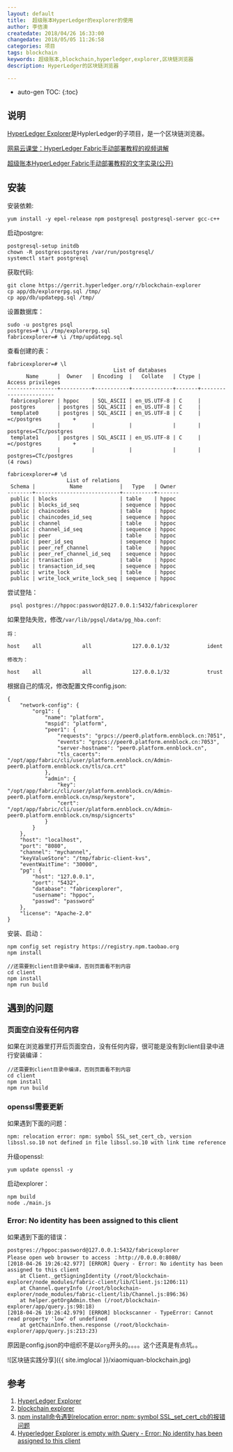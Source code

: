 ```yaml
---
layout: default
title:  超级账本HyperLedger的explorer的使用
author: 李佶澳
createdate: 2018/04/26 16:33:00
changedate: 2018/05/05 11:26:58
categories: 项目
tags: blockchain
keywords: 超级账本,blockchain,hyperledger,explorer,区块链浏览器
description: HyperLedger的区块链浏览器

---
```


* auto-gen TOC:
{:toc}

## 说明

[HyperLedger Explorer][1]是HyplerLedger的子项目，是一个区块链浏览器。

[网易云课堂：HyperLedger Fabric手动部署教程的视频讲解](http://study.163.com/course/introduction.htm?courseId=1005326005&share=2&shareId=400000000376006)

[超级账本HyperLedger Fabric手动部署教程的文字实录(公开)](http://www.lijiaocn.com/%E9%A1%B9%E7%9B%AE/2018/04/26/hyperledger-fabric-deploy.html)

## 安装

安装依赖:

	yum install -y epel-release npm postgresql postgresql-server gcc-c++

启动postgre:

	postgresql-setup initdb
	chown -R postgres:postgres /var/run/postgresql/
	systemctl start postgresql

获取代码:

	git clone https://gerrit.hyperledger.org/r/blockchain-explorer
	cp app/db/explorerpg.sql /tmp/
	cp app/db/updatepg.sql /tmp/

设置数据库：

	sudo -u postgres psql
	postgres=# \i /tmp/explorerpg.sql
	fabricexplorer=# \i /tmp/updatepg.sql

查看创建的表：

	fabricexplorer=# \l
	                                  List of databases
	      Name      |  Owner   | Encoding  |   Collate   | Ctype |   Access privileges
	----------------+----------+-----------+-------------+-------+-----------------------
	 fabricexplorer | hppoc    | SQL_ASCII | en_US.UTF-8 | C     |
	 postgres       | postgres | SQL_ASCII | en_US.UTF-8 | C     |
	 template0      | postgres | SQL_ASCII | en_US.UTF-8 | C     | =c/postgres          +
	                |          |           |             |       | postgres=CTc/postgres
	 template1      | postgres | SQL_ASCII | en_US.UTF-8 | C     | =c/postgres          +
	                |          |           |             |       | postgres=CTc/postgres
	(4 rows)
	
	fabricexplorer=# \d
	                   List of relations
	 Schema |           Name            |   Type   | Owner
	--------+---------------------------+----------+-------
	 public | blocks                    | table    | hppoc
	 public | blocks_id_seq             | sequence | hppoc
	 public | chaincodes                | table    | hppoc
	 public | chaincodes_id_seq         | sequence | hppoc
	 public | channel                   | table    | hppoc
	 public | channel_id_seq            | sequence | hppoc
	 public | peer                      | table    | hppoc
	 public | peer_id_seq               | sequence | hppoc
	 public | peer_ref_channel          | table    | hppoc
	 public | peer_ref_channel_id_seq   | sequence | hppoc
	 public | transaction               | table    | hppoc
	 public | transaction_id_seq        | sequence | hppoc
	 public | write_lock                | table    | hppoc
	 public | write_lock_write_lock_seq | sequence | hppoc

尝试登陆：

	 psql postgres://hppoc:password@127.0.0.1:5432/fabricexplorer

如果登陆失败，修改`/var/lib/pgsql/data/pg_hba.conf`:

	将：
	
	host    all             all             127.0.0.1/32            ident
	
	修改为：
	
	host    all             all             127.0.0.1/32            trust

根据自己的情况，修改配置文件config.json:

	{
	    "network-config": {
	        "org1": {
	            "name": "platform",
	            "mspid": "platform",
	            "peer1": {
	                "requests": "grpcs://peer0.platform.ennblock.cn:7051",
	                "events": "grpcs://peer0.platform.ennblock.cn:7053",
	                "server-hostname": "peer0.platform.ennblock.cn",
	                "tls_cacerts": "/opt/app/fabric/cli/user/platform.ennblock.cn/Admin-peer0.platform.ennblock.cn/tls/ca.crt"
	            },
	            "admin": {
	                "key": "/opt/app/fabric/cli/user/platform.ennblock.cn/Admin-peer0.platform.ennblock.cn/msp/keystore",
	                "cert": "/opt/app/fabric/cli/user/platform.ennblock.cn/Admin-peer0.platform.ennblock.cn/msp/signcerts"
	            }
	        }
	    },
	    "host": "localhost",
	    "port": "8080",
	    "channel": "mychannel",
	    "keyValueStore": "/tmp/fabric-client-kvs",
	    "eventWaitTime": "30000",
	    "pg": {
	        "host": "127.0.0.1",
	        "port": "5432",
	        "database": "fabricexplorer",
	        "username": "hppoc",
	        "passwd": "password"
	    },
	    "license": "Apache-2.0"
	}

安装、启动：

	npm config set registry https://registry.npm.taobao.org
	npm install
	
	//还需要到client目录中编译，否则页面看不到内容
	cd client
	npm install 
	npm run build

## 遇到的问题

### 页面空白没有任何内容

如果在浏览器里打开后页面空白，没有任何内容，很可能是没有到client目录中进行安装编译：

	//还需要到client目录中编译，否则页面看不到内容
	cd client
	npm install 
	npm run build

### openssl需要更新

如果遇到下面的问题：

	npm: relocation error: npm: symbol SSL_set_cert_cb, version libssl.so.10 not defined in file libssl.so.10 with link time reference

升级openssl:

	yum update openssl -y

启动explorer：

	npm build
	node ./main.js

### Error: No identity has been assigned to this client

如果遇到下面的错误：

	postgres://hppoc:password@127.0.0.1:5432/fabricexplorer
	Please open web browser to access ：http://0.0.0.0:8080/
	[2018-04-26 19:26:42.977] [ERROR] Query - Error: No identity has been assigned to this client
		at Client._getSigningIdentity (/root/blockchain-explorer/node_modules/fabric-client/lib/Client.js:1206:11)
		at Channel.queryInfo (/root/blockchain-explorer/node_modules/fabric-client/lib/Channel.js:896:36)
		at helper.getOrgAdmin.then (/root/blockchain-explorer/app/query.js:98:18)
	[2018-04-26 19:26:42.979] [ERROR] blockscanner - TypeError: Cannot read property 'low' of undefined
		at getChainInfo.then.response (/root/blockchain-explorer/app/query.js:213:23)

原因是config.json的中组织不是以`org`开头的。。。。这个还真是有点坑。。

![区块链实践分享]({{ site.imglocal }}/xiaomiquan-blockchain.jpg)

## 参考

1. [HyperLedger Explorer][1]
2. [blockchain explorer][2]
3. [npm install命令遇到relocation error: npm: symbol SSL_set_cert_cb的报错问题][3]
4. [Hyperledger Explorer is empty with Query - Error: No identity has been assigned to this client][4]

[1]: https://www.hyperledger.org/projects/explorer "HyperLedger Explorer" 
[2]: https://github.com/hyperledger/blockchain-explorer  "blockchain explorer"
[3]: https://www.cnblogs.com/hsia2017/p/8387604.html "npm install命令遇到relocation error: npm: symbol SSL_set_cert_cb的报错问题"
[4]: https://stackoverflow.com/questions/49853848/hyperledger-explorer-is-empty-with-query-error-no-identity-has-been-assigned?utm_medium=organic&utm_source=google_rich_qa&utm_campaign=google_rich_qa  "Hyperledger Explorer is empty with Query - Error: No identity has been assigned to this client"
